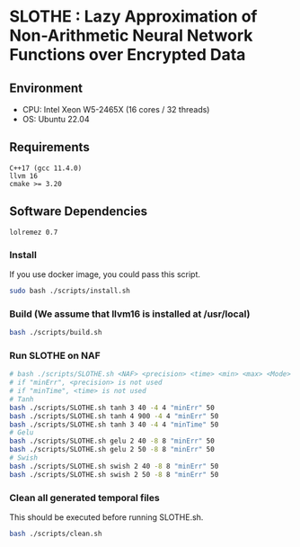 SLOTHE : Lazy Approximation of Non-Arithmetic Neural Network Functions over Encrypted Data
=========

## Environment
* CPU: Intel Xeon W5-2465X (16 cores / 32 threads)
* OS: Ubuntu 22.04

## Requirements
```
C++17 (gcc 11.4.0)
llvm 16
cmake >= 3.20
```

## Software Dependencies
```
lolremez 0.7
```

### Install 
If you use docker image, you could pass this script.
```bash
sudo bash ./scripts/install.sh
```

### Build (We assume that llvm16 is installed at /usr/local)
```bash
bash ./scripts/build.sh
```

### Run SLOTHE on NAF
```bash
# bash ./scripts/SLOTHE.sh <NAF> <precision> <time> <min> <max> <Mode> <HE-precision>
# if "minErr", <precision> is not used
# if "minTime", <time> is not used
# Tanh
bash ./scripts/SLOTHE.sh tanh 3 40 -4 4 "minErr" 50
bash ./scripts/SLOTHE.sh tanh 4 900 -4 4 "minErr" 50
bash ./scripts/SLOTHE.sh tanh 3 40 -4 4 "minTime" 50
# Gelu
bash ./scripts/SLOTHE.sh gelu 2 40 -8 8 "minErr" 50
bash ./scripts/SLOTHE.sh gelu 2 50 -8 8 "minErr" 50
# Swish
bash ./scripts/SLOTHE.sh swish 2 40 -8 8 "minErr" 50
bash ./scripts/SLOTHE.sh swish 2 50 -8 8 "minErr" 50
```

### Clean all generated temporal files
This should be executed before running SLOTHE.sh.
```bash
bash ./scripts/clean.sh
```
